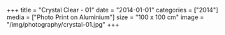 +++
title = "Crystal Clear - 01"
date = "2014-01-01"
categories = ["2014"]
media = ["Photo Print on Aluminium"]
size = "100 x 100 cm"
image = "/img/photography/crystal-01.jpg"
+++
